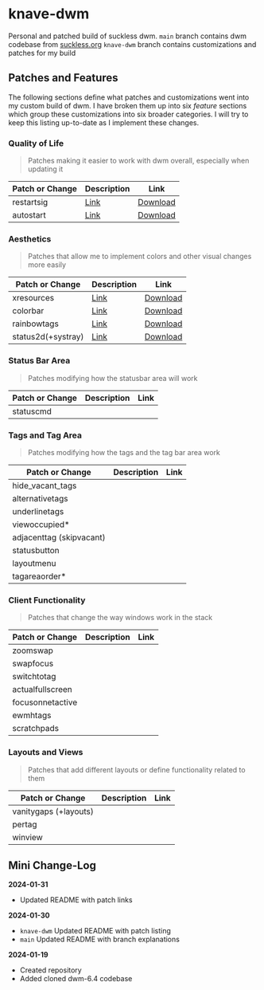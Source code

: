 # knave-dwm
Personal and patched build of suckless dwm.
`main` branch contains dwm codebase from [suckless.org](https://suckless.org)
`knave-dwm` branch contains customizations and patches for my build


## Patches and Features
The following sections define what patches and customizations went into my
custom build of dwm. I have broken them up into six *feature* sections which
group these customizations into six broader categories. I will try to keep this
listing up-to-date as I implement these changes.

### Quality of Life
> Patches making it easier to work with dwm overall, especially when updating it

| Patch or Change | Description                                          | Link                                                                                       |
|-----------------|------------------------------------------------------|--------------------------------------------------------------------------------------------|
| restartsig      | [Link](https://dwm.suckless.org/patches/restartsig/) | [Download](https://dwm.suckless.org/patches/restartsig/dwm-restartsig-20180523-6.2.diff)   |
| autostart       | [Link](https://dwm.suckless.org/patches/autostart/)  | [Download](https://dwm.suckless.org/patches/autostart/dwm-autostart-20210120-cb3f58a.diff) |

### Aesthetics
> Patches that allow me to implement colors and other visual changes more easily

| Patch or Change    | Description                                           | Link                                                                                         |
|--------------------|-------------------------------------------------------|----------------------------------------------------------------------------------------------|
| xresources         | [Link](https://dwm.suckless.org/patches/xresources/)  | [Download](https://dwm.suckless.org/patches/xresources/dwm-xresources-20210827-138b405.diff) |
| colorbar           | [Link](https://dwm.suckless.org/patches/colorbar/)    | [Download](https://dwm.suckless.org/patches/colorbar/dwm-colorbar-6.3.diff)                  |
| rainbowtags        | [Link](https://dwm.suckless.org/patches/rainbowtags/) | [Download](https://dwm.suckless.org/patches/rainbowtags/dwm-rainbowtags-6.2.diff)            |
| status2d(+systray) | [Link](https://dwm.suckless.org/patches/status2d/)    | [Download](https://dwm.suckless.org/patches/status2d/dwm-status2d-systray-6.4.diff)          |

### Status Bar Area
> Patches modifying how the statusbar area will work

| Patch or Change | Description | Link |
|-----------------|-------------|------|
| statuscmd       |             |      |

### Tags and Tag Area
> Patches modifying how the tags and the tag bar area work

| Patch or Change          | Description | Link |
|--------------------------|-------------|------|
| hide_vacant_tags         |             |      |
| alternativetags          |             |      |
| underlinetags            |             |      |
| viewoccupied*            |             |      |
| adjacenttag (skipvacant) |             |      |
| statusbutton             |             |      |
| layoutmenu               |             |      |
| tagareaorder*            |             |      |

### Client Functionality
> Patches that change the way windows work in the stack

| Patch or Change  | Description | Link |
|------------------|-------------|------|
| zoomswap         |             |      |
| swapfocus        |             |      |
| switchtotag      |             |      |
| actualfullscreen |             |      |
| focusonnetactive |             |      |
| ewmhtags         |             |      |
| scratchpads      |             |      |

### Layouts and Views
> Patches that add different layouts or define functionality related to them

| Patch or Change       | Description | Link |
|-----------------------|-------------|------|
| vanitygaps (+layouts) |             |      |
| pertag                |             |      |
| winview               |             |      |


## Mini Change-Log
**2024-01-31**
- Updated README with patch links

**2024-01-30**
- `knave-dwm` Updated README with patch listing
- `main` Updated README with branch explanations

**2024-01-19**
- Created repository
- Added cloned dwm-6.4 codebase
